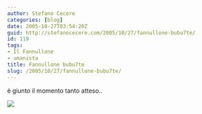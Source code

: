 ```yaml
---
author: Stefano Cecere
categories: [blog]
date: 2005-10-27T03:54:20Z
guid: http://stefanocecere.com/2005/10/27/fannullone-bubu7te/
id: 119
tags:
- Il Fannullone
- umanista
title: Fannullone bubu7te
slug: /2005/10/27/fannullone-bubu7te/
---
```


è giunto il momento tanto atteso..

[![](/wp-content/ilfannullone_07_cover.jpg)](http://www.ilfannullone.it)